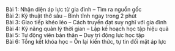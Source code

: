 Bài 1: Nhận diện áp lực từ gia đình – Tìm ra nguồn gốc  
Bài 2: Kỹ thuật thở sâu – Bình tĩnh ngay trong 2 phút  
Bài 3: Giao tiếp khéo léo – Cách truyền đạt suy nghĩ với gia đình  
Bài 4: Kỹ năng quản lý thời gian – Lập kế hoạch học tập hiệu quả  
Bài 5: Tự động viên bản thân – Duy trì động lực học tập  
Bài 6: Tổng kết khóa học – Ôn lại kiến thức, tự tin đối mặt áp lực